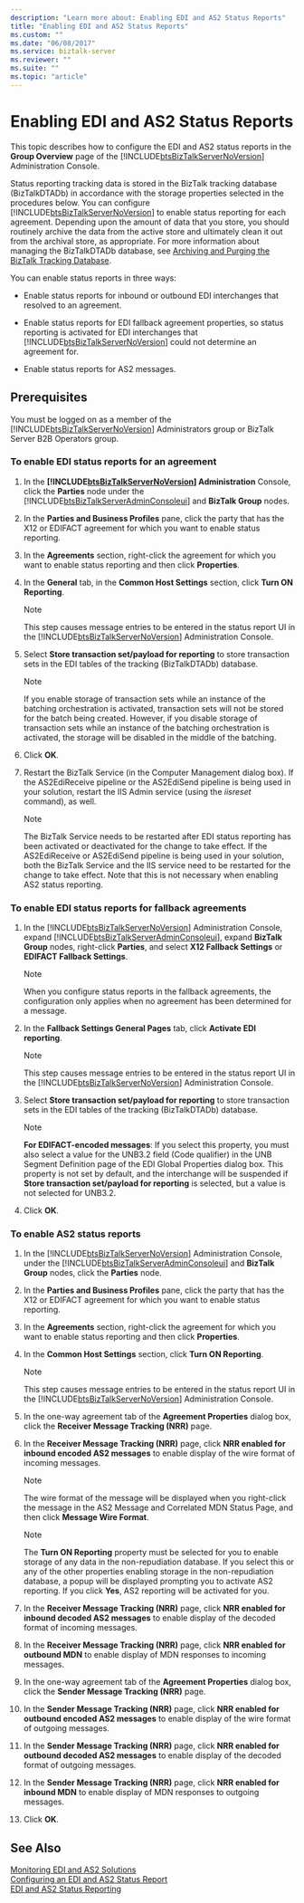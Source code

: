 ```yaml
---
description: "Learn more about: Enabling EDI and AS2 Status Reports"
title: "Enabling EDI and AS2 Status Reports"
ms.custom: ""
ms.date: "06/08/2017"
ms.service: biztalk-server
ms.reviewer: ""
ms.suite: ""
ms.topic: "article"
---
```

# Enabling EDI and AS2 Status Reports
This topic describes how to configure the EDI and AS2 status reports in the **Group Overview** page of the [!INCLUDE[btsBizTalkServerNoVersion](../includes/btsbiztalkservernoversion-md.md)] Administration Console.  
  
 Status reporting tracking data is stored in the BizTalk tracking database (BizTalkDTADb) in accordance with the storage properties selected in the procedures below. You can configure [!INCLUDE[btsBizTalkServerNoVersion](../includes/btsbiztalkservernoversion-md.md)] to enable status reporting for each agreement. Depending upon the amount of data that you store, you should routinely archive the data from the active store and ultimately clean it out from the archival store, as appropriate. For more information about managing the BizTalkDTADb database, see [Archiving and Purging the BizTalk Tracking Database](../core/archiving-and-purging-the-biztalk-tracking-database.md).  
  
 You can enable status reports in three ways:  
  
- Enable status reports for inbound or outbound EDI interchanges that resolved to an agreement.  
  
- Enable status reports for EDI fallback agreement properties, so status reporting is activated for EDI interchanges that [!INCLUDE[btsBizTalkServerNoVersion](../includes/btsbiztalkservernoversion-md.md)] could not determine an agreement for.  
  
- Enable status reports for AS2 messages.  
  
## Prerequisites  
 You must be logged on as a member of the [!INCLUDE[btsBizTalkServerNoVersion](../includes/btsbiztalkservernoversion-md.md)] Administrators group or BizTalk Server B2B Operators group.  
  
### To enable EDI status reports for an agreement  
  
1. In the **[!INCLUDE[btsBizTalkServerNoVersion](../includes/btsbiztalkservernoversion-md.md)] Administration** Console, click the **Parties** node under the [!INCLUDE[btsBizTalkServerAdminConsoleui](../includes/btsbiztalkserveradminconsoleui-md.md)] and **BizTalk Group** nodes.  
  
2. In the **Parties and Business Profiles** pane, click the party that has the X12 or EDIFACT agreement for which you want to enable status reporting.  
  
3. In the **Agreements** section, right-click the agreement for which you want to enable status reporting and then click **Properties**.  
  
4. In the **General** tab, in the **Common Host Settings** section, click **Turn ON Reporting**.  
  
   > [!NOTE]
   >  This step causes message entries to be entered in the status report UI in the [!INCLUDE[btsBizTalkServerNoVersion](../includes/btsbiztalkservernoversion-md.md)] Administration Console.  
  
5. Select **Store transaction set/payload for reporting** to store transaction sets in the EDI tables of the tracking (BizTalkDTADb) database.  
  
   > [!NOTE]
   >  If you enable storage of transaction sets while an instance of the batching orchestration is activated, transaction sets will not be stored for the batch being created. However, if you disable storage of transaction sets while an instance of the batching orchestration is activated, the storage will be disabled in the middle of the batching.  
  
6. Click **OK**.  
  
7. Restart the BizTalk Service (in the Computer Management dialog box). If the AS2EdiReceive pipeline or the AS2EdiSend pipeline is being used in your solution, restart the IIS Admin service (using the *iisreset* command), as well.  
  
   > [!NOTE]
   >  The BizTalk Service needs to be restarted after EDI status reporting has been activated or deactivated for the change to take effect. If the AS2EdiReceive or AS2EdiSend pipeline is being used in your solution, both the BizTalk Service and the IIS service need to be restarted for the change to take effect. Note that this is not necessary when enabling AS2 status reporting.  
  
### To enable EDI status reports for fallback agreements  
  
1. In the [!INCLUDE[btsBizTalkServerNoVersion](../includes/btsbiztalkservernoversion-md.md)] Administration Console, expand [!INCLUDE[btsBizTalkServerAdminConsoleui](../includes/btsbiztalkserveradminconsoleui-md.md)], expand **BizTalk Group** nodes, right-click **Parties**, and select **X12 Fallback Settings** or **EDIFACT Fallback Settings**.  
  
   > [!NOTE]
   >  When you configure status reports in the fallback agreements, the configuration only applies when no agreement has been determined for a message.  
  
2. In the **Fallback Settings General Pages** tab, click **Activate EDI reporting**.  
  
   > [!NOTE]
   >  This step causes message entries to be entered in the status report UI in the [!INCLUDE[btsBizTalkServerNoVersion](../includes/btsbiztalkservernoversion-md.md)] Administration Console.  
  
3. Select **Store transaction set/payload for reporting** to store transaction sets in the EDI tables of the tracking (BizTalkDTADb) database.  
  
   > [!NOTE]
   >  **For EDIFACT-encoded messages**: If you select this property, you must also select a value for the UNB3.2 field (Code qualifier) in the UNB Segment Definition page of the EDI Global Properties dialog box. This property is not set by default, and the interchange will be suspended if **Store transaction set/payload for reporting** is selected, but a value is not selected for UNB3.2.  
  
4. Click **OK**.  
  
### To enable AS2 status reports  
  
1. In the [!INCLUDE[btsBizTalkServerNoVersion](../includes/btsbiztalkservernoversion-md.md)] Administration Console, under the [!INCLUDE[btsBizTalkServerAdminConsoleui](../includes/btsbiztalkserveradminconsoleui-md.md)] and **BizTalk Group** nodes, click the **Parties** node.  
  
2. In the **Parties and Business Profiles** pane, click the party that has the X12 or EDIFACT agreement for which you want to enable status reporting.  
  
3. In the **Agreements** section, right-click the agreement for which you want to enable status reporting and then click **Properties**.  
  
4. In the **Common Host Settings** section, click **Turn ON Reporting**.  
  
   > [!NOTE]
   >  This step causes message entries to be entered in the status report UI in the [!INCLUDE[btsBizTalkServerNoVersion](../includes/btsbiztalkservernoversion-md.md)] Administration Console.  
  
5. In the one-way agreement tab of the **Agreement Properties** dialog box, click the **Receiver Message Tracking (NRR)** page.  
  
6. In the **Receiver Message Tracking (NRR)** page, click **NRR enabled for inbound encoded AS2 messages** to enable display of the wire format of incoming messages.  
  
   > [!NOTE]
   >  The wire format of the message will be displayed when you right-click the message in the AS2 Message and Correlated MDN Status Page, and then click **Message Wire Format**.  
  
   > [!NOTE]
   >  The **Turn ON Reporting** property must be selected for you to enable storage of any data in the non-repudiation database. If you select this or any of the other properties enabling storage in the non-repudiation database, a popup will be displayed prompting you to activate AS2 reporting. If you click **Yes**, AS2 reporting will be activated for you.  
  
7. In the **Receiver Message Tracking (NRR)** page, click **NRR enabled for inbound decoded AS2 messages** to enable display of the decoded format of incoming messages.  
  
8. In the **Receiver Message Tracking (NRR)** page, click **NRR enabled for outbound MDN** to enable display of MDN responses to incoming messages.  
  
9. In the one-way agreement tab of the **Agreement Properties** dialog box, click the **Sender Message Tracking (NRR)** page.  
  
10. In the **Sender Message Tracking (NRR)** page, click **NRR enabled for outbound encoded AS2 messages** to enable display of the wire format of outgoing messages.  
  
11. In the **Sender Message Tracking (NRR)** page, click **NRR enabled for outbound decoded AS2 messages** to enable display of the decoded format of outgoing messages.  
  
12. In the **Sender Message Tracking (NRR)** page, click **NRR enabled for inbound MDN** to enable display of MDN responses to outgoing messages.  
  
13. Click **OK**.  
  
## See Also  
 [Monitoring EDI and AS2 Solutions](../core/monitoring-edi-and-as2-solutions.md)   
 [Configuring an EDI and AS2 Status Report](../core/configuring-an-edi-and-as2-status-report.md)   
 [EDI and AS2 Status Reporting](../core/edi-and-as2-status-reporting.md)   
